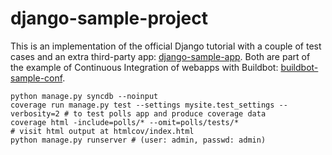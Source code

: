 django-sample-project
=====================

This is an implementation of the official Django tutorial with a couple of test cases and an extra third-party app: [django-sample-app](https://github.com/danirus/django-sample-app). Both are part of the example of Continuous Integration of webapps with Buildbot: [buildbot-sample-conf](https://github.com/danirus/buildbot-sample-conf).

    python manage.py syncdb --noinput
    coverage run manage.py test --settings mysite.test_settings --verbosity=2 # to test polls app and produce coverage data
    coverage html -include=polls/* --omit=polls/tests/*                       # visit html output at htmlcov/index.html
    python manage.py runserver # (user: admin, passwd: admin)
